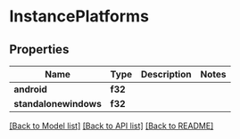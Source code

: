 # InstancePlatforms

## Properties

Name | Type | Description | Notes
------------ | ------------- | ------------- | -------------
**android** | **f32** |  | 
**standalonewindows** | **f32** |  | 

[[Back to Model list]](../README.md#documentation-for-models) [[Back to API list]](../README.md#documentation-for-api-endpoints) [[Back to README]](../README.md)


